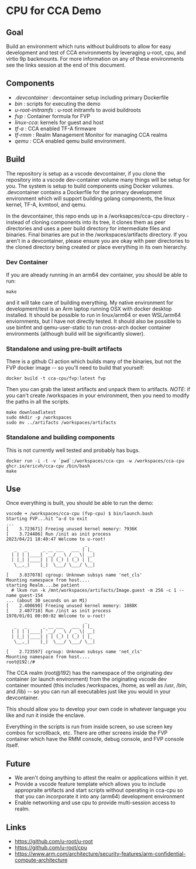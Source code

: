 # CPU for CCA Demo

## Goal

Build an environment which runs without buildroots to allow for easy development and test of CCA environments by leveraging u-root,
cpu, and virtio 9p backmounts.  For more information on any of these environments see the links session at the end of this document.

## Components

- _.devcontainer_ : devcontainer setup including primary Dockerfile 
- _bin_ : scripts for executing the demo
- _u-root-initramfs_ : u-root initramfs to avoid buildroots
- _fvp_ : Container formula for FVP
- _linux-cca_: kernels for guest and host
- _tf-a_ : CCA enabled TF-A firmware
- _tf-rmm_ : Realm Management Monitor for managing CCA realms
- _qemu_ : CCA enabled qemu build environment.

## Build

The repository is setup as a vscode devcontainer, if you clone the repository into a vscode dev-container volume many things will be setup for you.
The system is setup to build components using Docker volumes.  .devcontainer contains a Dockerfile for the primary development environment which will
support building golang components, the linux kernel, TF-A, kvmtool, and qemu.

In the devcontainer, this repo ends up in a /worksapces/cca-cpu directory - instead of cloning components into its tree, it clones them as peer directories
and uses a peer build directory for intermediate files and binaries.  Final binaries are put in the /workspaces/artifacts directory.  If you aren't in a 
devcontainer, please ensure you are okay with peer directories to the cloned directory being created or place everything in its own hierarchy.

### Dev Container

If you are already running in an arm64 dev container, you should be able to run:
```
make
```
and it will take care of building everything.  My native environment for development/test is an Arm laptop running OSX with docker desktop installed.
It should be possible to run in linux/arm64 or even WSL/arm64 enviornments, but I have not directly tested.  It should also be possible to use binfmt
and qemu-user-static to run cross-arch docker container environments (although build will be significantly slower).

### Standalone and using pre-built artifacts

There is a github CI action which builds many of the binaries, but not the FVP docker image -- so you'll need to build that yourself:
```
docker build -t cca-cpu/fvp:latest fvp
```
Then you can grab the latest artifacts and unpack them to artifacts.  _NOTE_: if you can't create /workspaces in your environment, then you need to modify the paths in all the scripts.
```
make downloadlatest
sudo mkdir -p /workspaces
sudo mv ../artifacts /workspaces/artifacts
```

### Standalone and building components

This is not currently well tested and probably has bugs.

```
docker run -i -t -v `pwd`:/workspaces/cca-cpu -w /workspaces/cca-cpu ghcr.io/ericvh/cca-cpu /bin/bash
make
``` 

## Use

Once everything is built, you should be able to run the demo:

```
vscode ➜ /workspaces/cca-cpu (fvp-cpu) $ bin/launch.bash 
Starting FVP...hit ^a-d to exit
...
[    3.723671] Freeing unused kernel memory: 7936K
[    3.724486] Run /init as init process
2023/04/21 18:40:47 Welcome to u-root!
                              _
   _   _      _ __ ___   ___ | |_
  | | | |____| '__/ _ \ / _ \| __|
  | |_| |____| | | (_) | (_) | |_
   \__,_|    |_|  \___/ \___/ \__|

[    3.837078] cgroup: Unknown subsys name 'net_cls'
Mounting namespace from host....
starting Realm....be patient
  # lkvm run -k /mnt/workspaces/artifacts/Image.guest -m 256 -c 1 --name guest-154
... (about 30 seconds on an M1)
[    2.400690] Freeing unused kernel memory: 1088K
[    2.407718] Run /init as init process
1970/01/01 00:00:02 Welcome to u-root!
                              _
   _   _      _ __ ___   ___ | |_
  | | | |____| '__/ _ \ / _ \| __|
  | |_| |____| | | (_) | (_) | |_
   \__,_|    |_|  \___/ \___/ \__|

[    2.723597] cgroup: Unknown subsys name 'net_cls'
Mounting namespace from host....
root@192:/# 
```

The CCA realm (root@192) has the namespace of the originating dev container (or launch environment)
from the originating vscode dev container mounted (this includes /workspaces, /home, as well
as /usr, /bin, and /lib) -- so you can run all executables just like you would in your
devcontainer.

This should allow you to develop your own code in whatever language you like and run it inside
the enclave.

Everything in the scripts is run from inside screen, so use screen key combos for scrollback, etc.
There are other screens inside the FVP container which have the RMM console, debug console, and FVP console itself.

## Future

- We aren't doing anything to attest the realm or applications within it yet.
- Provide a vscode feature template which allows you to include appropraite artifacts and start scripts without operating in cca-cpu so that you can incorporate it into any (arm64) development environment
- Enable networking and use cpu to provide multi-session access to realm.

## Links

- https://github.com/u-root/u-root
- https://github.com/u-root/cpu
- https://www.arm.com/architecture/security-features/arm-confidential-compute-architecture